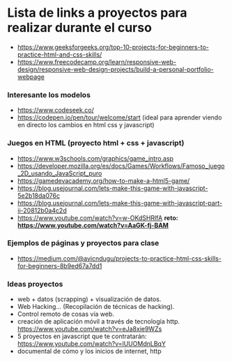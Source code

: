 # Lista de links a proyectos para realizar durante el curso

* https://www.geeksforgeeks.org/top-10-projects-for-beginners-to-practice-html-and-css-skills/
* https://www.freecodecamp.org/learn/responsive-web-design/responsive-web-design-projects/build-a-personal-portfolio-webpage

### Interesante los modelos 

* https://www.codeseek.co/
* https://codepen.io/pen/tour/welcome/start (ideal para aprender viendo en directo los cambios en html css y javascript)

### Juegos en HTML (proyecto html + css + javascript)

* https://www.w3schools.com/graphics/game_intro.asp
* https://developer.mozilla.org/es/docs/Games/Workflows/Famoso_juego_2D_usando_JavaScript_puro
* https://gamedevacademy.org/how-to-make-a-html5-game/
* https://blog.usejournal.com/lets-make-this-game-with-javascript-5e2b18da076c
* https://blog.usejournal.com/lets-make-this-game-with-javascript-part-ii-20812b0a4c2d
* https://www.youtube.com/watch?v=w-OKdSHRlfA
**reto: https://www.youtube.com/watch?v=AaGK-fj-BAM** 

### Ejemplos de páginas y proyectos para clase

* https://medium.com/@avicndugu/projects-to-practice-html-css-skills-for-beginners-8b9ed67a7dd1

### Ideas proyectos

* web + datos (scrapping) + visualización de datos.
* Web Hacking... (Recopilación de técnicas de hacking).
* Control remoto de cosas vía web.
* creación de aplicación móvil a través de tecnología http. https://www.youtube.com/watch?v=eJa8xie9WZs
* 5 proyectos en javascript que te contratarán: https://www.youtube.com/watch?v=lUUOMdnLBqY
* documental de cómo y los inicios de internet, http


